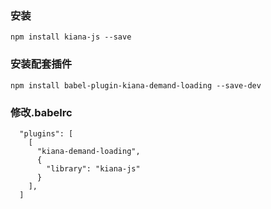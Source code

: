 
### 安装
```
npm install kiana-js --save
```

### 安装配套插件
```
npm install babel-plugin-kiana-demand-loading --save-dev
```

### 修改.babelrc
```
  "plugins": [
    [
      "kiana-demand-loading",
      {
        "library": "kiana-js"
      }
    ],
  ]
```
